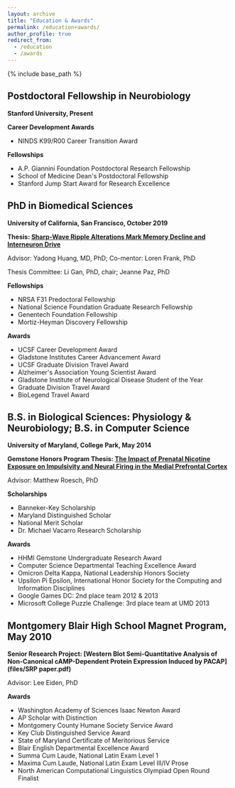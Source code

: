 ```yaml
---
layout: archive
title: "Education & Awards"
permalink: /education+awards/
author_profile: true
redirect_from:
  - /education
  - /awards
---
```


{% include base_path %}

## Postdoctoral Fellowship in Neurobiology
**Stanford University, Present**

**Career Development Awards**
* NINDS K99/R00 Career Transition Award

**Fellowships**
* A.P. Giannini Foundation Postdoctoral Research Fellowship
* School of Medicine Dean's Postdoctoral Fellowship
* Stanford Jump Start Award for Research Excellence

## PhD in Biomedical Sciences
**University of California, San Francisco, October 2019**

**Thesis: [Sharp-Wave Ripple Alterations Mark Memory Decline and Interneuron Drive](https://escholarship.org/uc/item/2bc340d2)**

Advisor: Yadong Huang, MD, PhD; Co-mentor: Loren Frank, PhD

Thesis Committee: Li Gan, PhD, chair; Jeanne Paz, PhD

**Fellowships**
* NRSA F31 Predoctoral Fellowship
* National Science Foundation Graduate Research Fellowship
* Genentech Foundation Fellowship
* Mortiz-Heyman Discovery Fellowship

**Awards**
* UCSF Career Development Award
* Gladstone Institutes Career Advancement Award
* UCSF Graduate Division Travel Award
* Alzheimer's Association Young Scientist Award
* Gladstone Institute of Neurological Disease Student of the Year
* Graduate Division Travel Award
* BioLegend Travel Award

## B.S. in Biological Sciences: Physiology & Neurobiology; B.S. in Computer Science
**University of Maryland, College Park, May 2014**

**Gemstone Honors Program Thesis: [The Impact of Prenatal Nicotine Exposure on Impulsivity and Neural Firing in the Medial Prefrontal Cortex](https://drum.lib.umd.edu/handle/1903/15539)**

Advisor: Matthew Roesch, PhD

**Scholarships**
* Banneker-Key Scholarship
* Maryland Distinguished Scholar
* National Merit Scholar
* Dr. Michael Vacarro Research Scholarship
				
**Awards**
* HHMI Gemstone Undergraduate Research Award
* Computer Science Departmental Teaching Excellence Award
* Omicron Delta Kappa, National Leadership Honors Society
* Upsilon Pi Epsilon, International Honor Society for the Computing and Information Disciplines 
* Google Games DC: 2nd place team 2012 & 2013
* Microsoft College Puzzle Challenge: 3rd place team at UMD 2013
	
## Montgomery Blair High School Magnet Program, May 2010
**Senior Research Project: [Western Blot Semi-Quantitative Analysis of Non-Canonical cAMP-Dependent Protein Expression Induced by PACAP](files/SRP paper.pdf)**

Advisor: Lee Eiden, PhD

**Awards**
				
* Washington Academy of Sciences Isaac Newton Award
* AP Scholar with Distinction
* Montgomery County Humane Society Service Award
* Key Club Distinguished Service Award
* State of Maryland Certificate of Meritorious Service
* Blair English Departmental Excellence Award
* Summa Cum Laude, National Latin Exam Level 1
* Maxima Cum Laude, National Latin Exam Level III/IV Prose
* North American Computational Linguistics Olympiad Open Round Finalist